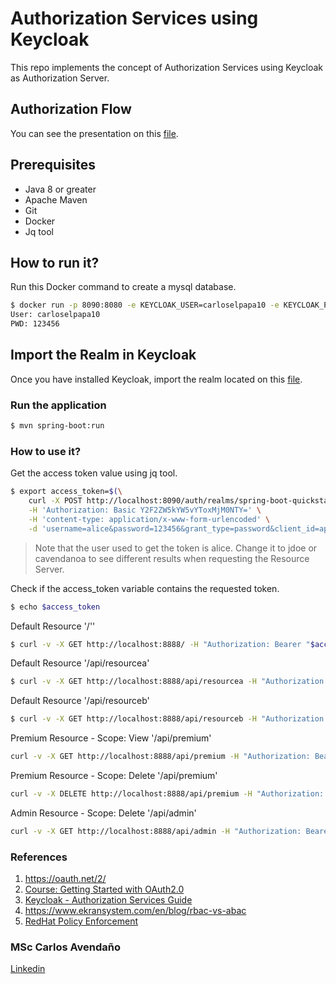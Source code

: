 # Authorization Services using Keycloak
This repo implements the concept of Authorization Services using Keycloak as Authorization Server.

## Authorization Flow
You can see the presentation on this [file]().

## Prerequisites
- Java 8 or greater
- Apache Maven
- Git
- Docker
- Jq tool

## How to run it?
Run this Docker command to create a mysql database.
```sh
$ docker run -p 8090:8080 -e KEYCLOAK_USER=carloselpapa10 -e KEYCLOAK_PASSWORD=123456 jboss/keycloak
User: carloselpapa10
PWD: 123456
```

## Import the Realm in Keycloak
Once you have installed Keycloak, import the realm located on this [file]().

### Run the application
```sh
$ mvn spring-boot:run
```

### How to use it?
Get the access token value using jq tool.
```sh
$ export access_token=$(\
    curl -X POST http://localhost:8090/auth/realms/spring-boot-quickstart/protocol/openid-connect/token \
    -H 'Authorization: Basic Y2F2ZW5kYW5vYToxMjM0NTY=' \
    -H 'content-type: application/x-www-form-urlencoded' \
    -d 'username=alice&password=123456&grant_type=password&client_id=app-authz-rest-springboot&client_secret=b854f8c1-fc72-47ce-9299-b14ce004858e' | jq-win64.exe --raw-output '.access_token')'
```

>Note that the user used to get the token is alice. Change it to jdoe or cavendanoa to see different results when requesting the Resource Server.

Check if the access_token variable contains the requested token.
```sh
$ echo $access_token
```

Default Resource '/''
```sh
$ curl -v -X GET http://localhost:8888/ -H "Authorization: Bearer "$access_token
```

Default Resource '/api/resourcea'
```sh
$ curl -v -X GET http://localhost:8888/api/resourcea -H "Authorization: Bearer "$access_token
```

Default Resource '/api/resourceb'
```sh
$ curl -v -X GET http://localhost:8888/api/resourceb -H "Authorization: Bearer "$access_token
```

Premium Resource - Scope: View '/api/premium'
```sh
curl -v -X GET http://localhost:8888/api/premium -H "Authorization: Bearer "$access_token
```

Premium Resource - Scope: Delete '/api/premium'
```sh
curl -v -X DELETE http://localhost:8888/api/premium -H "Authorization: Bearer "$access_token
```

Admin Resource - Scope: Delete '/api/admin'
```sh
curl -v -X GET http://localhost:8888/api/admin -H "Authorization: Bearer "$access_token
```


### References
1. https://oauth.net/2/
2. [Course: Getting Started with OAuth2.0](https://app.pluralsight.com/)
3. [Keycloak - Authorization Services Guide](https://www.keycloak.org/docs/latest/authorization_services/index.html)
4. https://www.ekransystem.com/en/blog/rbac-vs-abac
5. [RedHat Policy Enforcement](https://access.redhat.com/documentation/en-us/red_hat_single_sign-on/7.1/html/authorization_services_guide/enforcer_overview)


### MSc Carlos Avendaño
[Linkedin](https://www.linkedin.com/in/carlos-alberto-avenda%C3%B1o-arango-534b0a137/)